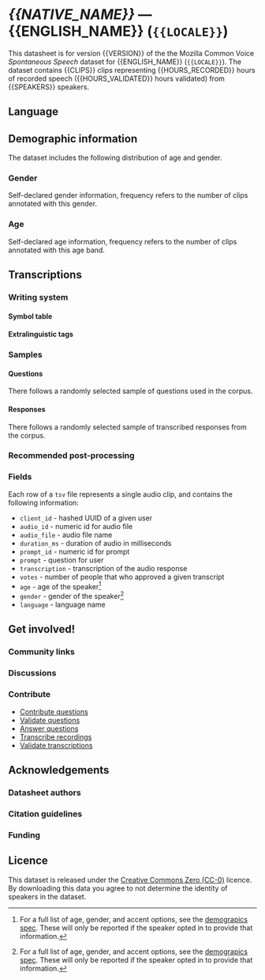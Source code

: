 # *{{NATIVE_NAME}}* &mdash; {{ENGLISH_NAME}} (`{{LOCALE}}`)

This datasheet is for version {{VERSION}} of the the Mozilla Common Voice *Spontaneous Speech* dataset 
for {{ENGLISH_NAME}} (`{{LOCALE}}`). The dataset contains {{CLIPS}} clips representing {{HOURS_RECORDED}} hours of recorded
speech ({{HOURS_VALIDATED}} hours validated) from {{SPEAKERS}} speakers.

## Language

<!-- {{LANGUAGE_DESCRIPTION}} -->
<!-- Provide a brief (1-2 paragraph) description of your language -->

## Demographic information
<!-- You can get a lot of the information in this section from https://analyzer.cv-toolbox.web.tr/browse -->
The dataset includes the following distribution of age and gender.

### Gender

Self-declared gender information, frequency refers to the number of clips annotated with this gender.

<!-- {{GENDER_TABLE}} -->
<!-- @ AUTOMATICALLY GENERATED @ -->
<!-- 
| Gender | Frequency |
|--------|-----------|
| male, masculine | ? |
| undeclared | ? |
| female, feminine | ? |
-->
### Age

Self-declared age information, frequency refers to the number of clips annotated with this age band.

<!-- {{AGE_TABLE}} -->
<!-- @ AUTOMATICALLY GENERATED @ -->
<!-- 
| Age band | Frequency |
|----------|-----------|
| teens | ? |
| twenties | ? |
| thirties | ? |
| fourties | ? |
| fifties | ? |
   ...if other age ranges are present in your data, add rows...
-->

## Transcriptions

<!-- {{TRANSCRIPTIONS_DESCRIPTION}} -->
<!-- A description of the transcription system used -->

### Writing system

<!-- {{WRITING_SYSTEM_DESCRIPTION}} -->
<!-- @ OPTIONAL @ -->
<!-- A description of the writing system (or writing systems) used in the text corpus -->

#### Symbol table

<!-- {{ALPHABET_TABLE}} -->
<!-- @ OPTIONAL @ -->
<!-- If the writing system is alphabetic, you can include the valid alphabet here -->

#### Extralinguistic tags

### Samples

#### Questions

There follows a randomly selected sample of questions used in the corpus.

<!-- {{QUESTIONS_SAMPLE}} -->

#### Responses

There follows a randomly selected sample of transcribed responses from the corpus.

<!-- {{TRANSCRIPTIONS_SAMPLE}} -->

### Recommended post-processing

<!-- {{RECOMMENDED_POSTPROCESSING_DESCRIPTION}} -->
<!-- @ OPTIONAL @ -->
<!-- What should people do before they use the data, for example Unicode normalisation or normalisation of extralinguistic tags -->

### Fields

Each row of a `tsv` file represents a single audio clip, and contains the following information:

* `client_id` - hashed UUID of a given user
* `audio_id` - numeric id for audio file
* `audio_file` - audio file name
* `duration_ms` - duration of audio in milliseconds
* `prompt_id` - numeric id for prompt
* `prompt` - question for user
* `transcription` - transcription of the audio response
* `votes` - number of people that who approved a given transcript
* `age` - age of the speaker[^1]
* `gender` - gender of the speaker[^1]
* `language` - language name

####

[^1]: For a full list of age, gender, and accent options, see the
[demograpics
spec](https://github.com/common-voice/common-voice/blob/main/web/src/stores/demographics.ts). These
will only be reported if the speaker opted in to provide that
information.

## Get involved!

### Community links

<!-- {{COMMUNITY_LINKS_LIST}} -->
<!-- @ OPTIONAL @ -->
<!-- Links to community chats / fora -->

### Discussions

<!-- {{DISCUSSION_LINKS_LIST}} -->
<!-- @ OPTIONAL @ -->
<!-- Any links to discussions, for example on Discourse or other fora or blogs can be included here -->

### Contribute

* [Contribute questions](https://commonvoice.mozilla.org/spontaneous-speech/beta/question)
* [Validate questions](https://commonvoice.mozilla.org/spontaneous-speech/beta/validate)
* [Answer questions](https://commonvoice.mozilla.org/spontaneous-speech/beta/prompts)
* [Transcribe recordings](https://commonvoice.mozilla.org/spontaneous-speech/beta/transcribe)
* [Validate transcriptions](https://commonvoice.mozilla.org/spontaneous-speech/beta/check-transcript)
<!-- {{CONTRIBUTE_LINKS_LIST}} -->
<!-- Here you can include links for how to contribute to the dataset -->

## Acknowledgements

### Datasheet authors

<!-- {{DATASHEET_AUTHORS_LIST}} -->
<!-- A list in the format of: Your Name <email@email.com> -->

### Citation guidelines

<!-- {{CITATION_DESCRIPTION}} -->
<!-- @ OPTIONAL @ -->
<!-- If you published a paper and would like people to cite it, you can include the BiBTeX here -->

### Funding

<!-- {{FUNDING_DESCRIPTION}} -->
<!-- @ OPTIONAL @ -->
<!-- If you received any funding, you can include the acknowledgement here -->

## Licence

This dataset is released under the [Creative Commons Zero (CC-0)](https://creativecommons.org/public-domain/cc0/) licence. By downloading this data
you agree to not determine the identity of speakers in the dataset.
